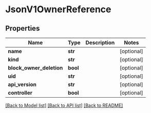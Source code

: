 # JsonV1OwnerReference


## Properties
Name | Type | Description | Notes
------------ | ------------- | ------------- | -------------
**name** | **str** |  | [optional] 
**kind** | **str** |  | [optional] 
**block_owner_deletion** | **bool** |  | [optional] 
**uid** | **str** |  | [optional] 
**api_version** | **str** |  | [optional] 
**controller** | **bool** |  | [optional] 

[[Back to Model list]](../README.md#documentation-for-models) [[Back to API list]](../README.md#documentation-for-api-endpoints) [[Back to README]](../README.md)


